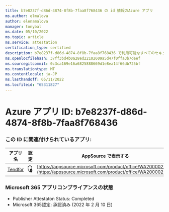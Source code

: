 ```yaml
---
title: b7e8237f-d86d-4874-8f8b-7faa8f768436 の id 情報のAzure アプリ
ms.author: elmalova
author: elenamalova
manager: tonybal
ms.date: 05/10/2022
ms.topic: article
ms.service: attestation
certification_type: certified
description: b7e8237f-d86d-4874-8f8b-7faa8f768436 で利用可能なすべてのセキュリティとコンプライアンス情報。
ms.openlocfilehash: 37ff3bd4b0a28ed22102609a5d47f0ffa3b7deef
ms.sourcegitcommit: 0c3ca169e16a6825888669d1e8ea14f66db725bf
ms.translationtype: MT
ms.contentlocale: ja-JP
ms.lasthandoff: 05/11/2022
ms.locfileid: "65311827"
---
```

# <a name="azure-app-id-b7e8237f-d86d-4874-8f8b-7faa8f768436"></a>Azure アプリ ID: b7e8237f-d86d-4874-8f8b-7faa8f768436


### <a name="apps-associated-with-this-id"></a>この ID に関連付けられているアプリ:
| **アプリ名** | **認定** | **AppSource で表示する** |
|--------------|---------------|-----------------------|
| [Tendfor](../forward/WA200002996.md) | <img alt="Certified application badge" src="../media/certified-badge.png" height="25" width="25" /> | [https://appsource.microsoft.com/product/office/WA200002996](https://appsource.microsoft.com/product/office/WA200002996) |

### <a name="microsoft-365-app-compliance-status"></a>Microsoft 365 アプリコンプライアンスの状態
- Publisher Attestaton Status: Completed
- Microsoft 365認定: 承認済み (2022 年 2 月 10 日)
